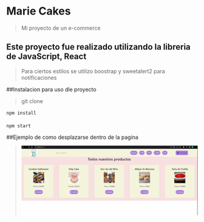 # Marie Cakes

> Mi proyecto de un e-commerce

## Este proyecto fue realizado utilizando la libreria de JavaScript, React

>Para ciertos estilos se utilizo boostrap y sweetalert2 para notificaciones

##Instalacion para uso dle proyecto


>git clone [](https://github.com/Nicolas-Pandolfo/MarieCakes-reactJS.git)

```bash
npm install

npm start
```

##Ejemplo de como desplazarse dentro de la pagina

>![](DesplazamientoWeb.gif)